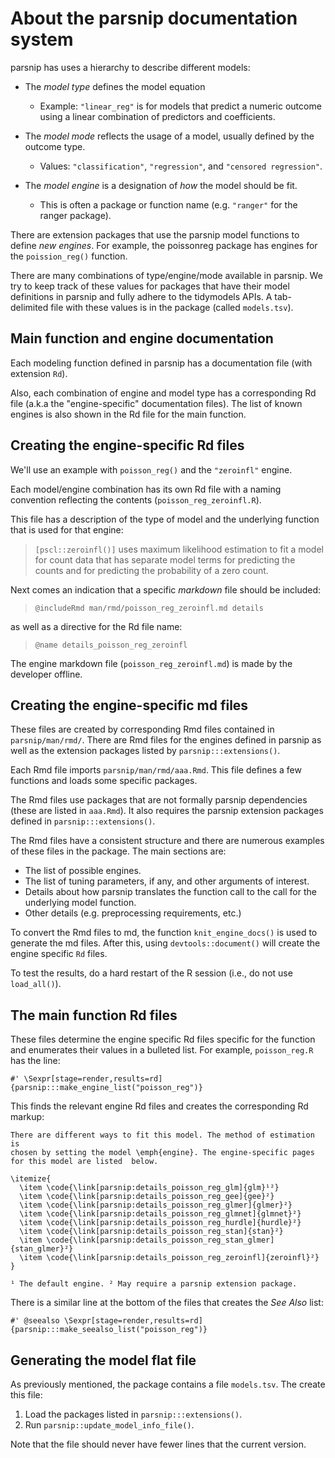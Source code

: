 # About the parsnip documentation system

parsnip has uses a hierarchy to describe different models: 

 - The _model type_ defines the model equation
    - Example: `"linear_reg"` is for models that predict a numeric outcome using a linear combination of predictors and coefficients. 

 - The _model mode_ reflects the usage of a model, usually defined by the outcome type. 
    - Values: `"classification"`, `"regression"`, and `"censored regression"`.  

 - The _model engine_ is a designation of _how_ the model should be fit. 

    - This is often a package or function name (e.g. `"ranger"` for the ranger package). 

There are extension packages that use the parsnip model functions to define _new engines_. For example, the poissonreg package has engines for the `poission_reg()` function. 

There are many combinations of type/engine/mode available in parsnip. We try to keep track of these values for packages that have their model definitions in parsnip and fully adhere to the tidymodels APIs.  A tab-delimited file with these values is in the package (called `models.tsv`). 

## Main function and engine documentation

Each modeling function defined in parsnip has a documentation file (with extension `Rd`). 

Also, each combination of engine and model type has a corresponding Rd file (a.k.a the "engine-specific" documentation files). The list of known engines is also shown in the Rd file for the main function. 


## Creating the engine-specific Rd files

We'll use an example with `poisson_reg()` and the `"zeroinfl"` engine. 

Each model/engine combination has its own Rd file with a naming convention reflecting the contents (`poisson_reg_zeroinfl.R`). 

This file has a description of the type of model and the underlying function that is used for that engine: 

> `[pscl::zeroinfl()]` uses maximum likelihood estimation to fit a model for count data that has separate model terms for predicting the counts and for predicting the probability of a zero count.

Next comes an indication that a specific _markdown_ file should be included: 

> `@includeRmd man/rmd/poisson_reg_zeroinfl.md details`
 
as well as a directive for the Rd file name: 

> `@name details_poisson_reg_zeroinfl` 
 
The engine markdown file (`poisson_reg_zeroinfl.md`) is made by the developer offline.

## Creating the engine-specific md files

These files are created by corresponding Rmd files contained in `parsnip/man/rmd/`. There are Rmd files for the engines defined in parsnip as well as the extension packages listed by `parsnip:::extensions()`.

Each Rmd file imports `parsnip/man/rmd/aaa.Rmd`. This file defines a few functions and loads some specific packages. 

The Rmd files use packages that are not formally parsnip dependencies (these are listed in `aaa.Rmd`). It also requires the parsnip extension packages defined in `parsnip:::extensions()`. 

The Rmd files have a consistent structure and there are numerous examples of these files in the package. The main sections are: 

 - The list of possible engines.
 - The list of tuning parameters, if any, and other arguments of interest. 
 - Details about how parsnip translates the function call to the call for the underlying model function. 
 - Other details (e.g. preprocessing requirements, etc.)

To convert the Rmd files to md, the function `knit_engine_docs()` is used to generate the md files. After this, using `devtools::document()` will create the engine specific `Rd` files. 

To test the results, do a hard restart of the R session (i.e., do not use `load_all()`). 

## The main function Rd files

These files determine the engine specific Rd files specific for the function and enumerates their values in a bulleted list. For example, `poisson_reg.R` has the line: 

```
#' \Sexpr[stage=render,results=rd]{parsnip:::make_engine_list("poisson_reg")}
```

This finds the relevant engine Rd files and creates the corresponding Rd markup: 

```
There are different ways to fit this model. The method of estimation is 
chosen by setting the model \emph{engine}. The engine-specific pages  
for this model are listed  below.

\itemize{
  \item \code{\link[parsnip:details_poisson_reg_glm]{glm}¹²}
  \item \code{\link[parsnip:details_poisson_reg_gee]{gee}²}
  \item \code{\link[parsnip:details_poisson_reg_glmer]{glmer}²}
  \item \code{\link[parsnip:details_poisson_reg_glmnet]{glmnet}²}
  \item \code{\link[parsnip:details_poisson_reg_hurdle]{hurdle}²}
  \item \code{\link[parsnip:details_poisson_reg_stan]{stan}²}
  \item \code{\link[parsnip:details_poisson_reg_stan_glmer]{stan_glmer}²}
  \item \code{\link[parsnip:details_poisson_reg_zeroinfl]{zeroinfl}²}
}

¹ The default engine. ² May require a parsnip extension package.
```

There is a similar line at the bottom of the files that creates the _See Also_ list:

```
#' @seealso \Sexpr[stage=render,results=rd]{parsnip:::make_seealso_list("poisson_reg")}
```

## Generating the model flat file

As previously mentioned, the package contains a file `models.tsv`. The create this file:

1. Load the packages listed in `parsnip:::extensions()`.
2. Run `parsnip::update_model_info_file()`. 

Note that the file should never have fewer lines that the current version. 
